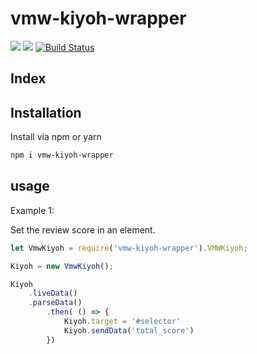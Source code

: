 # vmw-kiyoh-wrapper
[![](https://img.shields.io/npm/dt/vmw-kiyoh-wrapper.svg?style=for-the-badge)](www.npmjs.com/package/vmw-kiyoh-wrapper)
[![](https://img.shields.io/bundlephobia/min/vmw-kiyoh-wrapper.svg?style=for-the-badge)](www.npmjs.com/package/vmw-kiyoh-wrapper)
[![Build Status](https://travis-ci.org/DoedeJaarsmaCommunicatie/vmw-kiyoh-wrapper.svg?branch=master)](https://travis-ci.org/DoedeJaarsmaCommunicatie/vmw-kiyoh-wrapper)
## Index


## Installation
Install via npm or yarn

```sh
npm i vmw-kiyoh-wrapper
```

## usage

Example 1:

Set the review score in an element.

```js
let VmwKiyoh = require('vmw-kiyoh-wrapper').VMWKiyoh;

Kiyoh = new VmwKiyoh();

Kiyoh
    .liveData()
    .parseData()
        .then( () => {
            Kiyoh.target = '#selector'
            Kiyoh.sendData('total_score')
        })
```
